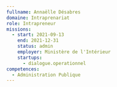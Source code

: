 ```yaml
---
fullname: Annaëlle Désabres
domaine: Intraprenariat
role: Intrapreneur
missions:
  - start: 2021-09-13
    end: 2021-12-31
    status: admin
    employer: Ministère de l'Intérieur
    startups:
      - dialogue.operationnel
competences:
  - Administration Publique
---
```

